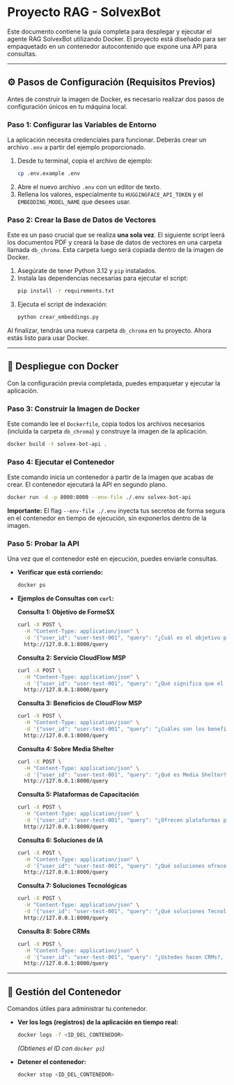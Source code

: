 # Proyecto RAG - SolvexBot

Este documento contiene la guía completa para desplegar y ejecutar el agente RAG SolvexBot utilizando Docker. El proyecto está diseñado para ser empaquetado en un contenedor autocontenido que expone una API para consultas.

-----

## ⚙️ Pasos de Configuración (Requisitos Previos)

Antes de construir la imagen de Docker, es necesario realizar dos pasos de configuración únicos en tu máquina local.

### Paso 1: Configurar las Variables de Entorno

La aplicación necesita credenciales para funcionar. Deberás crear un archivo `.env` a partir del ejemplo proporcionado.

1.  Desde tu terminal, copia el archivo de ejemplo:
    ```bash
    cp .env.example .env
    ```
2.  Abre el nuevo archivo `.env` con un editor de texto.
3.  Rellena los valores, especialmente tu `HUGGINGFACE_API_TOKEN` y el `EMBEDDING_MODEL_NAME` que desees usar.

### Paso 2: Crear la Base de Datos de Vectores

Este es un paso crucial que se realiza **una sola vez**. El siguiente script leerá los documentos PDF y creará la base de datos de vectores en una carpeta llamada `db_chroma`. Esta carpeta luego será copiada dentro de la imagen de Docker.

1.  Asegúrate de tener Python 3.12 y `pip` instalados.
2.  Instala las dependencias necesarias para ejecutar el script:
    ```bash
    pip install -r requirements.txt
    ```
3.  Ejecuta el script de indexación:
    ```bash
    python crear_embeddings.py
    ```

Al finalizar, tendrás una nueva carpeta `db_chroma` en tu proyecto. Ahora estás listo para usar Docker.

-----

## 🐳 Despliegue con Docker

Con la configuración previa completada, puedes empaquetar y ejecutar la aplicación.

### Paso 3: Construir la Imagen de Docker

Este comando lee el `Dockerfile`, copia todos los archivos necesarios (incluida la carpeta `db_chroma`) y construye la imagen de la aplicación.

```bash
docker build -t solvex-bot-api .
```

### Paso 4: Ejecutar el Contenedor

Este comando inicia un contenedor a partir de la imagen que acabas de crear. El contenedor ejecutará la API en segundo plano.

```bash
docker run -d -p 8000:8000 --env-file ./.env solvex-bot-api
```

**Importante:** El flag `--env-file ./.env` inyecta tus secretos de forma segura en el contenedor en tiempo de ejecución, sin exponerlos dentro de la imagen.

### Paso 5: Probar la API

Una vez que el contenedor esté en ejecución, puedes enviarle consultas.

  - **Verificar que está corriendo:**

    ```bash
    docker ps
    ```

  - **Ejemplos de Consultas con `curl`:**

    **Consulta 1: Objetivo de FormeSX**

    ```bash
    curl -X POST \
      -H "Content-Type: application/json" \
      -d '{"user_id": "user-test-001", "query": "¿Cuál es el objetivo principal de la aplicación FormeSX?"}' \
      http://127.0.0.1:8000/query
    ```

    **Consulta 2: Servicio CloudFlow MSP**

    ```bash
    curl -X POST \
      -H "Content-Type: application/json" \
      -d '{"user_id": "user-test-001", "query": "¿Qué significa que el servicio CloudFlow MSP es proactivo en lugar de reactivo?"}' \
      http://127.0.0.1:8000/query
    ```

    **Consulta 3: Beneficios de CloudFlow MSP**

    ```bash
    curl -X POST \
      -H "Content-Type: application/json" \
      -d '{"user_id": "user-test-001", "query": "¿Cuáles son los beneficios clave de CloudFlow MSP?"}' \
      http://127.0.0.1:8000/query
    ```

    **Consulta 4: Sobre Media Shelter**

    ```bash
    curl -X POST \
      -H "Content-Type: application/json" \
      -d '{"user_id": "user-test-001", "query": "¿Qué es Media Shelter?"}' \
      http://127.0.0.1:8000/query
    ```

    **Consulta 5: Plataformas de Capacitación**

    ```bash
    curl -X POST \
      -H "Content-Type: application/json" \
      -d '{"user_id": "user-test-001", "query": "¿Ofrecen plataformas para capacitación?"}' \
      http://127.0.0.1:8000/query
    ```

    **Consulta 6: Soluciones de IA**

    ```bash
    curl -X POST \
      -H "Content-Type: application/json" \
      -d '{"user_id": "user-test-001", "query": "¿Qué soluciones ofrecen de Inteligencia de Negocios e Inteligencia Artificial?"}' \
      http://127.0.0.1:8000/query
    ```

    **Consulta 7: Soluciones Tecnológicas**

    ```bash
    curl -X POST \
      -H "Content-Type: application/json" \
      -d '{"user_id": "user-test-001", "query": "¿Qué soluciones Tecnológicas Ofrecen Ustedes?"}' \
      http://127.0.0.1:8000/query
    ```

    **Consulta 8: Sobre CRMs**

    ```bash
    curl -X POST \
      -H "Content-Type: application/json" \
      -d '{"user_id": "user-test-001", "query": "¿Ustedes hacen CRMs?, somos una agencia de viajes, y necesitamos de su ayuda."}' \
      http://127.0.0.1:8000/query
    ```

-----

## 🚢 Gestión del Contenedor

Comandos útiles para administrar tu contenedor.

  - **Ver los logs (registros) de la aplicación en tiempo real:**

    ```bash
    docker logs -f <ID_DEL_CONTENEDOR>
    ```

    *(Obtienes el ID con `docker ps`)*

  - **Detener el contenedor:**

    ```bash
    docker stop <ID_DEL_CONTENEDOR>
    ```
